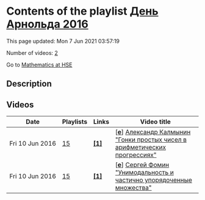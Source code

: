# Contents of the playlist [День Арнольда 2016](https://www.youtube.com/playlist?list=PLq3E5oubNNoC082X1MF4hBgUQVHWMlQwZ)

This page updated: Mon 7 Jun 2021 03:57:19

Number of videos: [2](#videos)

Go to [Mathematics at HSE](../README.md)

## Description



## Videos

|Date|Playlists|Links|Video title|
|---|---|---|---|
| Fri&nbsp;10&nbsp;Jun&nbsp;2016 | [15](../playlists/15 "День Арнольда 2016") | [**[1]**](http://www.youtube.com/editor) | [[**e**](https://studio.youtube.com/video/ohgoVRbkXJ8/edit "Edit")] [Александр Калмынин &#34;Гонки простых чисел в арифметических прогрессиях&#34;](https://www.youtube.com/watch?v=ohgoVRbkXJ8&list=PLq3E5oubNNoC082X1MF4hBgUQVHWMlQwZ "Этот ролик обработан в Видеоредакторе YouTube (http://www.youtube.com/editor)") |
| Fri&nbsp;10&nbsp;Jun&nbsp;2016 | [15](../playlists/15 "День Арнольда 2016") | [**[1]**](http://www.youtube.com/editor) | [[**e**](https://studio.youtube.com/video/0yN0i9lp2yg/edit "Edit")] [Сергей Фомин  &#34;Унимодальность и частично упорядоченные множества&#34;](https://www.youtube.com/watch?v=0yN0i9lp2yg&list=PLq3E5oubNNoC082X1MF4hBgUQVHWMlQwZ "Этот ролик обработан в Видеоредакторе YouTube (http://www.youtube.com/editor)") |
